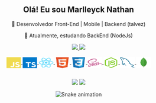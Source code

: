 <h2 align="center"> Olá! Eu sou Marlleyck Nathan</h2>

<p align="center"> 🔭 Desenvolvedor Front-End | Mobile | Backend (talvez)</p>
<p align="center">🌱 Atualmente, estudando BackEnd (NodeJs)</p>

<div align="center">
  <a href="https://github.com/marlleyck">
  <img height="180em" src="https://github-readme-stats.vercel.app/api?username=marlleyck&show_icons=true&theme=dark&include_all_commits=true&count_private=true"/>
  <img height="180em" src="https://github-readme-stats.vercel.app/api/top-langs/?username=marlleyck&layout=compact&langs_count=7&theme=dark"/>
</div>

<div style="display: inline_block" align="center"><br>
  <img align="center" alt="Marlleyck-Js" height="30" width="40" src="https://raw.githubusercontent.com/devicons/devicon/master/icons/javascript/javascript-plain.svg">
  <img align="center" alt="Marlleyck-Ts" height="30" width="40" src="https://github.com/devicons/devicon/blob/master/icons/typescript/typescript-original.svg">
  <img align="center" alt="Marlleyck-React" height="30" width="40" src="https://github.com/devicons/devicon/blob/master/icons/react/react-original.svg">
  <img align="center" alt="Marlleyck-HTML" height="30" width="40" src="https://raw.githubusercontent.com/devicons/devicon/master/icons/html5/html5-original.svg">
  <img align="center" alt="Marlleyck-CSS" height="30" width="40" src="https://raw.githubusercontent.com/devicons/devicon/master/icons/css3/css3-original.svg">
  <img align="center" alt="Marlleyck-Sass" height="30" width="40" src="https://github.com/devicons/devicon/blob/master/icons/sass/sass-original.svg">
  <img align="center" alt="Marlleyck-NodeJs" height="30" width="40" src="https://github.com/devicons/devicon/blob/master/icons/nodejs/nodejs-original.svg">
  <img align="center" alt="Marlleyck-MySql" height="30" width="40" src="https://github.com/devicons/devicon/blob/master/icons/mysql/mysql-original.svg">
  <img align="center" alt="Marlleyck-MongoDB" height="30" width="40" src="https://github.com/devicons/devicon/blob/master/icons/mongodb/mongodb-original.svg">
</div>
 
##
  
<div align="center"> 
  <a href="https://instagram.com/marlleykc" target="_blank"><img src="https://img.shields.io/badge/-Instagram-%23E4405F?style=for-the-badge&logo=instagram&logoColor=white" target="_blank"></a>
  <a href="https://www.linkedin.com/in/marlleyck" target="_blank"><img src="https://img.shields.io/badge/-LinkedIn-%230077B5?style=for-the-badge&logo=linkedin&logoColor=white" target="_blank"></a> 



  ![Snake animation](https://github.com/marlleyck/marlleyck/blob/output/github-contribution-grid-snake.svg)
</div>

